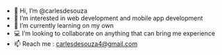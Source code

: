 - 👋 Hi, I’m @carlesdesouza
- 👀 I’m interested in web development and mobile app development
- 🌱 I’m currently learning on my own
- 💻 I’m looking to collaborate on anything that can bring me experience
- 📫 Reach me : carlesdesouza4@gmail.com

<!---
carlesdesouza/carlesdesouza is a ✨ special ✨ repository because its `README.md` (this file) appears on your GitHub profile.
You can click the Preview link to take a look at your changes.
--->
